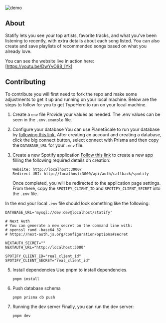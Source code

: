 ![demo](https://media.discordapp.net/attachments/1106206570091663410/1163612175546458213/demo-1.png?ex=65403549&is=652dc049&hm=6ffce081a06be2c2dee04be19706877a6eebaf39ef70c239fcfcf0c28a4ede08&=&width=954&height=537)

## About

Statify lets you see your top artists, favorite tracks, and what you've been listening to recently, with extra details about each song listed. You can also create and save playlists of recommended songs based on what you already love. 

You can see the website live in action here: [https://youtu.be/DwYvO98_IYk]

## Contributing

To contribute you will first need to fork the repo and make some adjustments to get it up and running on your local machine. Below are the steps to follow for you to get TypeHero to run on your local machine.

1. Create a `env` file
   Provide your values as needed. The .env values can be seen in the `.env.example` file.

2. Configure your database
   You can use PlanetScale to run your database by [following this link.](https://planetscale.com/docs/tutorials/planetscale-quick-start-guide) After creating an account and creating a database, click the big connect button, select connect with Prisma and then copy the `DATABASE_URL` for your `.env` file.

3. Create a new Spotify application
   [Follow this link](https://developer.spotify.com/documentation/web-api/concepts/apps) to create a new app filling the following required details on creation:

   ```
   Website: http://localhost:3000/
   Redirect URI: http://localhost:3000/api/auth/callback/spotify
   ```

   Once completed, you will be redirected to the application page settings. From there, copy the `SPOTIFY_CLIENT_ID` and `SPOTIFY_CLIENT_SECRET` into the `.env` file.

In the end your local `.env` file should look something like the following:

```
DATABASE_URL='mysql://dev:dev@localhost/statify'

# Next Auth
# You can generate a new secret on the command line with:
# openssl rand -base64 32
# https://next-auth.js.org/configuration/options#secret

NEXTAUTH_SECRET=""
NEXTAUTH_URL="http://localhost:3000"

SPOTIFY_CLIENT_ID="real_client_id"
SPOTIFY_CLIENT_SECRET="real_client_id"
```

5. Install dependencies
   Use pnpm to install dependencies.

   ```
   pnpm install
   ```

6. Push database schema

   ```
   pnpm prisma db push
   ```

7. Running the dev server
   Finally, you can run the dev server:

   ```
   pnpm dev
   ```

